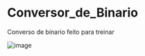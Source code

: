 # Conversor_de_Binario

Converso de binario feito para treinar

![image](https://user-images.githubusercontent.com/40009988/113083326-65058980-91b2-11eb-8d6d-edb1bd71bad7.png)
